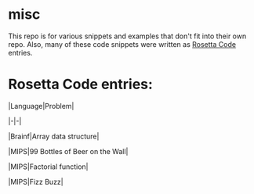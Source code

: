 # misc
This repo is for various snippets and examples that don't fit into their own repo.
Also, many of these code snippets were written as [Rosetta Code](http://rosettacode.org/) entries.

# Rosetta Code entries:

|Language|Problem|

|-|-|

|Brainf|Array data structure|

|MIPS|99 Bottles of Beer on the Wall|

|MIPS|Factorial function|

|MIPS|Fizz Buzz|
